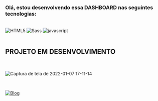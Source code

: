 <h3>Olá, estou desenvolvendo essa <span color="#F10E29">DASHBOARD</span> nas seguintes tecnologias:</h3> <br>



<div class="tecnologias">
    <img align="center" alt="HTML5" src="https://img.shields.io/badge/HTML5-E34F26?style=for-the-badge&logo=html5&logoColor=white">
    <img align="center" alt="Sass" src="https://img.shields.io/badge/Sass-CC6699?style=for-the-badge&logo=sass&logoColor=white">
    <img align="center" alt="javascript" src="https://img.shields.io/badge/JavaScript-F7DF1E?style=for-the-badge&logo=javascript&logoColor=black">
</div><br>

<h2 color="#FFD91E"> PROJETO EM DESENVOLVIMENTO </h2>

<br>

![Captura de tela de 2022-01-07 17-11-14](https://user-images.githubusercontent.com/96999326/148601546-133819fd-71c7-465d-85de-998333acb6f6.png)


<br>

[![Blog](https://img.shields.io/badge/LinkedIn-0077B5?style=for-the-badge&logo=linkedin&logoColor=white)](https://www.linkedin.com/in/raique-ramos-328556210/)
